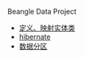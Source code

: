 Beangle Data Project

* [定义、映射实体类](/docs/data/mapping.html)
* [hibernate](/docs/data/hibernate.html)
* [数据分区](/docs/data/sharding.html)
